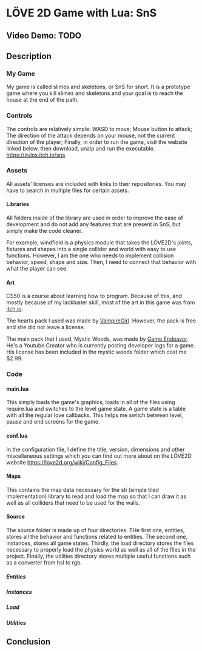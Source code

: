 # LÖVE 2D Game with Lua: SnS

## Video Demo:  TODO

## Description

### My Game

My game is called slimes and skeletons, or SnS for short. It is a prototype game where you kill slimes and skeletons and your goal is to reach the house at the end of the path.

### Controls

The controls are relatively simple:
WASD to move;
Mouse button to attack;
The direction of the attack depends on your mouse, not the current direction of the player;
Finally, in order to run the game, visit the website linked below, then download, unzip and run the executable.
<https://zulox.itch.io/sns>

### Assets

All assets' licenses are included with links to their repositories. You may have to search in multiple files for certain assets.

#### Libraries

All folders inside of the library are used in order to improve the ease of development and do not add any features that are present in SnS, but simply make the code cleaner.

For example, windfield is a physics module that takes the LÖVE2D's joints, fixtures and shapes into a single collider and world with easy to use functions. However, I am the one who needs to implement collision behavior, speed, shape and size. Then, I need to connect that behavior with what the player can see.

#### Art

CS50 is a course about learning how to program. Because of this, and mostly because of my lackluster skill, most of the art in this game was from [itch.io](https://itch.io/).

The hearts pack I used was made by [VampireGirl](https://itch.io/profile/fliflifly). However, the pack is free and she did not leave a license.

The main pack that I used, Mystic Woods, was made by [Game Endeavor]((https://game-endeavor.itch.io/)). He's a Youtube Creator who is currently posting developer logs for a game. His license has been included in the mystic woods folder which cost me $2.99.

### Code

#### main.lua

This simply loads the game's graphics, loads in all of the files using require.lua and switches to the level game state. A game state is a table with all the regular love callbacks. This helps me switch between level, pause and end screens for the game.

#### conf.lua

In the configuration file, I define the title, version, dimensions and other miscellaneous settings which you can find out more about on the LÖVE2D website <https://love2d.org/wiki/Config_Files>.

#### Maps

This contains the map data necessary for the sti (simple tiled implementation) library to read and load the map so that I can draw it as well as all colliders that need to be used for the walls.

#### Source

The source folder is made up of four directories. THe first one, entities, stores all the behavior and functions related to entities. The second one, instances, stores all game states. Thirdly, the load directory stores the files necessary to properly load the physics world as well as all of the files in the project. Finally, the utilities directory stores multiple useful functions such as a converter from hsl to rgb.

##### Entities

##### Instances

##### Load

##### Utilities

## Conclusion
